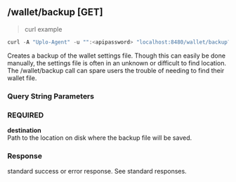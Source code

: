 ## /wallet/backup [GET]
> curl example

```go
curl -A "Uplo-Agent" -u "":<apipassword> "localhost:8480/wallet/backup?destination=/home/wallet-settings.backup"
```

Creates a backup of the wallet settings file. Though this can easily be done
manually, the settings file is often in an unknown or difficult to find
location. The /wallet/backup call can spare users the trouble of needing to find
their wallet file.

### Query String Parameters
### REQUIRED
**destination**  
Path to the location on disk where the backup file will be saved.

### Response

standard success or error response. See standard responses.